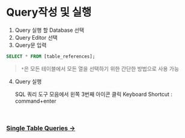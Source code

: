 # Query작성 및 실행

1. Query 실행 할 Database 선택
2. Query Editor 선택
3. Query문 입력

```sql
SELECT * FROM [table_references];
```

> `*`은 모든 테이블에서 모든 열을 선택하기 위한 간단한 방법으로 사용 가능

4. Query 실행

   SQL 쿼리 도구 모음에서 왼쪽 3번째 아이콘 클릭
   Keyboard Shortcut : command+enter

<br>

### [Single Table Queries →](./querying_data.md)
